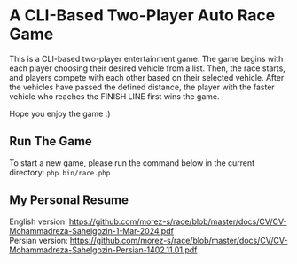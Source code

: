 A CLI-Based Two-Player Auto Race Game
=====================================

This is a CLI-based two-player entertainment game. The game begins with each player choosing their desired vehicle from a list. Then, the race starts, and players compete with each other based on their selected vehicle. After the vehicles have passed the defined distance, the player with the faster vehicle who reaches the FINISH LINE first wins the game.

Hope you enjoy the game :)

Run The Game
------------

To start a new game, please run the command below in the current directory:
`php bin/race.php`

My Personal Resume
------------

English version: https://github.com/morez-s/race/blob/master/docs/CV/CV-Mohammadreza-Sahelgozin-1-Mar-2024.pdf <br />
Persian version: https://github.com/morez-s/race/blob/master/docs/CV/CV-Mohammadreza-Sahelgozin-Persian-1402.11.01.pdf

